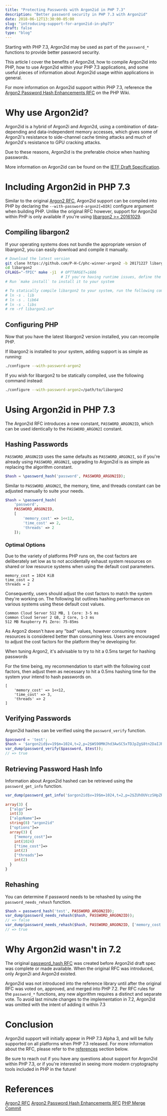 ```yaml
---
title: "Protecting Passwords with Argon2id in PHP 7.3"
description: "Better password security in PHP 7.3 with Argon2id"
date: 2018-06-12T13:30:00-05:00
slug: "introducing-support-for-argon2id-in-php73"
draft: false
type: "blog"
---
```

Starting with PHP 7.3, Argon2id may be used as part of the `password_*` functions to provide better password security.

This article I cover the benefits of Argon2id, how to compile Argon2id into PHP, how to use Argon2id within your PHP 7.3 applications, and some useful pieces of information about Argon2id usage within applications in general.

For more information on Argon2id support within PHP 7.3, reference the [Argon2 Password Hash Enhancements RFC](https://wiki.php.net/rfc/argon2_password_hash_enhancements) on the PHP Wiki.

<!--more-->

# Why use Argon2id?

Argon2id is a hybrid of Argon2i and Argon2d, using a combination of data-depending and data-independent memory accesses, which gives some of Argon2i's resistance to side-channel cache timing attacks and much of Argon2d's resistance to GPU cracking attacks.

Due to these reasons, Argon2id is the preferable choice when hashing passwords.

More information on Argon2id can be found on the [IETF Draft Specification](https://www.ietf.org/archive/id/draft-irtf-cfrg-argon2-03.txt).

# Including Argon2id in PHP 7.3

Similar to the original [Argon2 RFC](https://wiki.php.net/rfc/argon2_password_hash), Argon2id support can be compiled into PHP by declaring the `--with-password-argon2[=DIR]` configure argument when building PHP. Unlike the original RFC however, support for Argon2id within PHP is only available if you're using [libargon2 >= 20161029](https://github.com/P-H-C/phc-winner-argon2/releases).

## Compiling libargon2

If your operating systems does not bundle the appropriate version of libargon2, you can easily download and compile it manually.

```bash
# Download the latest version
git clone https://github.com/P-H-C/phc-winner-argon2 -b 20171227 libargon2
cd libargon2
CFLAGS="-fPIC" make -j1  # OPTTARGET=i686
                         # If you're having runtime issues, define the OPTTARGET to your system
# Run `make install` to install it to your system

# To statically compile libargon2 to your system, run the following commands instead
# ln -s . lib
# ln -s . lib64
# ln -s . libs
# rm -rf libargon2.so*
```

## Configuring PHP

Now that you have the latest libargon2 version installed, you can recompile PHP.

If libargon2 is installed to your system, adding support is as simple as running:
```bash
./configure --with-password-argon2
```

If you wish for libargon2 to be statically compiled, use the following command instead:
```bash
./configure --with-password-argon2=/path/to/libargon2
```

# Using Argon2id in PHP 7.3

The Argon2id RFC introduces a new constant, `PASSWORD_ARGON2ID`, which can be used identically to the `PASSWORD_ARGON2I` constant.

## Hashing Passwords

`PASSWORD_ARGON2ID` uses the same defaults as `PASSWORD_ARGON2I`, so if you're already using `PASSWORD_ARGON2I`, upgrading to Argon2id is as simple as replacing the algorithm constant.

```php
$hash = \password_hash('password', PASSWORD_ARGON2ID);
```

Similar to `PASSWORD_ARGON2I`, the memory, time, and threads constant can be adjusted manually to suite your needs.

```php
$hash = \password_hash(
    'password',
    PASSWORD_ARGON2ID,
    [
        'memory_cost' => 1<<12,
        'time_cost' => 2,
        'threads' => 2
    ]);
```

### Optimal Options

Due to the variety of platforms PHP runs on, the cost factors are deliberately set low as to not accidentally exhaust system resources on shared or low resource systems when using the default cost parameters. 

```
memory_cost = 1024 KiB
time_cost = 2
threads = 2
```

Consequently, users should adjust the cost factors to match the system they're working on. The following list outlines hashing performance on various systems using these default cost values.

```
Common Cloud Server 512 MB, 1 Core: 3-5 ms
Common Cloud Server 2 GB, 2 Core, 1-3 ms
512 MB Raspberry Pi Zero: 75-85ms
```

As Argon2 doesn't have any "bad" values, however consuming more resources is considered better than consuming less. Users are encouraged to adjust the cost factors for the platform they're developing for.

When tuning Argon2, it's advisable to try to hit a 0.5ms target for hashing passwords

For the time being, my recommendation to start with the following cost factors, then adjust them as necessary to hit a 0.5ms hashing time for the system your intend to hash passwords on.

```
[
    'memory_cost' => 1<<12,
    'time_cost' => 3,
    'threads' => 2
]
```

## Verifying Passwords

Argon2id hashes can be verified using the `password_verify` function.

```php
$password = 'test';
$hash = '$argon2id$v=19$m=1024,t=2,p=2$WS90MHJhd3AwSC5xTDJpZg$8tn2DaIJR2/UX4Cjcy2t3EZaLDL/qh+NbLQAOvTmdAg'
var_dump(password_verify($password, $test));
// => true
```

## Retrieving Password Hash Info

Information about Argon2id hashed can be retrieved using the `password_get_info` function.

```php
var_dump(password_get_info('$argon2id$v=19$m=1024,t=2,p=2$ZUhOUVczSHpZRDBDU2ZBRA$k/vI1wKP4s0ecJIpUybRfgBeo3as1PhIV1Od6PvOEFA'));
 
array(3) {
  ["algo"]=>
  int(3)
  ["algoName"]=>
  string(8) "argon2id"
  ["options"]=>
  array(3) {
    ["memory_cost"]=>
    int(1024)
    ["time_cost"]=>
    int(2)
    ["threads"]=>
    int(2)
  }
}
```

## Rehashing

You can determine if password needs to be rehashed by using the `password_needs_rehash` function.

```php
$hash = password_hash('test', PASSWORD_ARGON2ID);
var_dump(password_needs_rehash($hash, PASSWORD_ARGON2ID));
// => false
var_dump(password_needs_rehash($hash, PASSWORD_ARGON2ID, ['memory_cost' => 1<<17]));
// => true
```

# Why Argon2id wasn't in 7.2

The original [password_hash RFC](https://wiki.php.net/rfc/argon2_password_hash) was created before Argon2id draft spec was complete or made available. When the original RFC was introduced, only Argon2i and Argon2d existed.

Argon2id was not introduced into the reference library until after the original RFC was voted on, approved, and merged into PHP 7.2. Per RFC rules for the `password_*` functions, any new algorithm requires a distinct and separate vote. To avoid last minute changes to the implementation in 7.2, Argon2id was omitted with the intent of adding it within 7.3

# Conclusion

Argon2id support will initially appear in PHP 7.3 Alpha 3, and will be fully supported on all platforms when PHP 7.3 released. For more information about the RFC, please refer to the <a href="#references">references</a> section below.

Be sure to reach out if you have any questions about support for Argon2id within PHP 7.3, or if you're interested in seeing more modern cryptography tools included in PHP in the future!

# References

[Argon2 RFC](https://wiki.php.net/rfc/argon2_password_hash)
[Argon2 Password Hash Enhancements RFC](https://wiki.php.net/rfc/argon2_password_hash_enhancements)
[PHP Merge Commit](https://github.com/php/php-src/commit/55277a668409b9d62ac42695934aca64e354869f)
